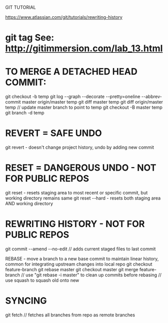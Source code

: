 GIT TUTORIAL

https://www.atlassian.com/git/tutorials/rewriting-history

git tag
	See: http://gitimmersion.com/lab_13.html
=======

# TO MERGE A DETACHED HEAD COMMIT:
git checkout -b temp
git log --graph --decorate --pretty=oneline --abbrev-commit master origin/master temp
git diff master temp
git diff origin/master temp
// update master branch to point to temp
git checkout -B master temp
git branch -d temp

# REVERT = SAFE UNDO
git revert <commit> - doesn't change project history, undo by adding new commit

# RESET = DANGEROUS UNDO - NOT FOR PUBLIC REPOS
git reset <commit></commit> - resets staging area to most recent or specific commit, but working directory remains same
git reset --hard <commit> - resets both staging area AND working directory

# REWRITING HISTORY - NOT FOR PUBLIC REPOS
git commit --amend --no-edit // adds current staged files to last commit

REBASE - move a branch to a new base commit to maintain linear history, common for integrating upstream changes into local repo
git checkout feature-branch
git rebase master
git checkout master
git merge feature-branch
// use "git rebase -i master" to clean up commits before rebasing
// use squash to squash old onto new

# SYNCING
git fetch <remote> // fetches all branches from repo as remote branches